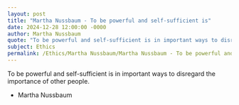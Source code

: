 ```yaml
---
layout: post
title: "Martha Nussbaum - To be powerful and self-sufficient is"
date: 2024-12-28 12:00:00 -0000
author: Martha Nussbaum
quote: "To be powerful and self-sufficient is in important ways to disregard the importance of other people."
subject: Ethics
permalink: /Ethics/Martha Nussbaum/Martha Nussbaum - To be powerful and self-sufficient is
---
```


To be powerful and self-sufficient is in important ways to disregard the importance of other people.

- Martha Nussbaum
